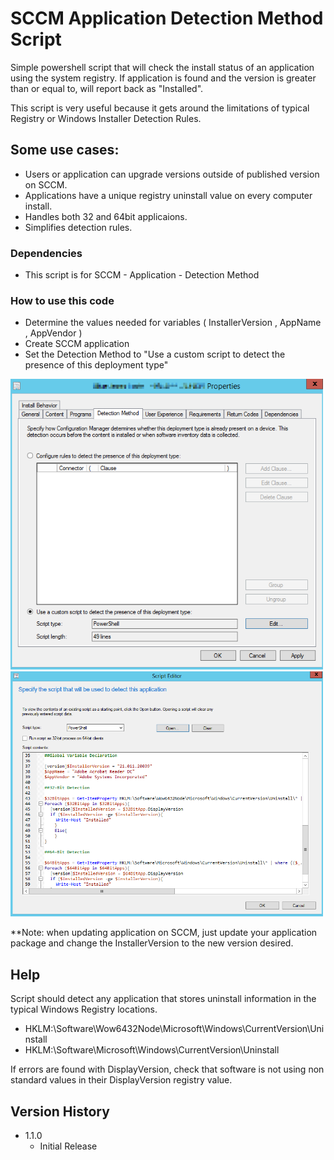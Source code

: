 # SCCM Application Detection Method Script

Simple powershell script that will check the install status of an application using the system registry. 
If application is found and the version is greater than or equal to, will report back as "Installed".

This script is very useful because it gets around the limitations of typical Registry or Windows Installer Detection Rules. 

## Some use cases:
* Users or application can upgrade versions outside of published version on SCCM. 
* Applications have a unique registry uninstall value on every computer install.
* Handles both 32 and 64bit applicaions.   
* Simplifies detection rules.

### Dependencies

* This script is for SCCM - Application - Detection Method

### How to use this code

* Determine the values needed for variables ( InstallerVersion , AppName , AppVendor )
* Create SCCM application 
* Set the Detection Method to "Use a custom script to detect the presence of this deployment type"

<img src="https://github.com/C-Payton/SCCM-Scripts/blob/main/DetectionMethod/Detect_App1.png" width="500" height="465"/>&nbsp;
<img src="https://github.com/C-Payton/SCCM-Scripts/blob/main/DetectionMethod/Detect_App2.png" width="500" height="392"/>&nbsp;

**Note: when updating application on SCCM, just update your application package and change the InstallerVersion to the new version desired. 

## Help

Script should detect any application that stores uninstall information in the typical Windows Registry locations. 
 * HKLM:\Software\Wow6432Node\Microsoft\Windows\CurrentVersion\Uninstall
 * HKLM:\Software\Microsoft\Windows\CurrentVersion\Uninstall

If errors are found with DisplayVersion, check that software is not using non standard values in their DisplayVersion registry value. 

## Version History

* 1.1.0
    * Initial Release
